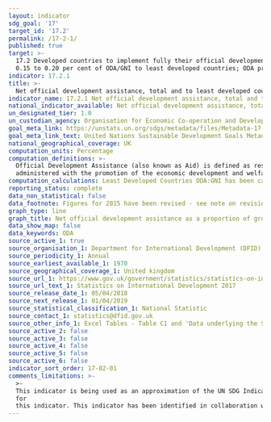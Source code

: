 ```yaml
---
layout: indicator
sdg_goal: '17'
target_id: '17.2'
permalink: /17-2-1/
published: true
target: >-
  17.2 Developed countries to implement fully their official development assistance commitments, including the commitment by many developed countries to achieve the target of 0.7 per cent of gross national income for official development assistance (ODA/GNI) to developing countries and
  0.15 to 0.20 per cent of ODA/GNI to least developed countries; ODA providers are encouraged to consider setting a target to provide at least 0.20 per cent of ODA/GNI to least developed countries
indicator: 17.2.1
title: >-
  Net official development assistance, total and to least developed countries, as a proportion of the Organization for Economic Cooperation and Development (OECD) Development Assistance Committee donors’ gross national income (GNI)
indicator_name: 17.2.1 Net official development assistance, total and to least developed countries, as a proportion of the Organization for Economic Cooperation and Development (OECD) Development Assistance Committee donors’ gross national income (GNI)
national_indicator_available: Net official development assistance, total and to least developed countries, as a proportion of the Organization for Economic Cooperation and Development (OECD) Development Assistance Committee donors’ gross national income (GNI)
un_designated_tier: 1.0
un_custodian_agency: Organisation for Economic Co-operation and Development (OECD)
goal_meta_link: https://unstats.un.org/sdgs/metadata/files/Metadata-17-02-01.pdf
goal_meta_link_text: United Nations Sustainable Development Goals Metadata (PDF 206 KB)
national_geographical_coverage: UK
computation_units: Percentage
computation_definitions: >-
  Official Development Assistance (also known as Aid) is defined as resource flows to developing countries and multilateral organisations, which are provided by official agencies (e.g. the UK Government) or their executive agencies, where each transaction meets the following tests - it is
  administered with the promotion of the economic development and welfare of developing countries as its main objective; or, it is concessional, including grants and soft loans (Conveys a grant element of at least 25% calculated with a discount rate of 10%)
computation_calculations: Least Developed Countries ODA:GNI has been calculated using Bilateral and Imputed Multilateral Shares ODA.
reporting_status: complete
data_non_statistical: false
data_footnote: Figures for 2015 have been revised - see note on revisions in source link. Figures for 2016 have been revised following OECD DAC decision.
graph_type: line
graph_title: Net official development assistance as a proportion of gross national income (GNI)
data_show_map: false
data_keywords: ODA
source_active_1: true
source_organisation_1: Department for International Development (DFID)
source_periodicity_1: Annual
source_earliest_available_1: 1970
source_geographical_coverage_1: United kingdom
source_url_1: https://www.gov.uk/government/statistics/statistics-on-international-development-2017
source_url_text_1: Statistics on International Development 2017
source_release_date_1: 05/04/2018
source_next_release_1: 01/04/2019
source_statistical_classification_1: National Statistic
source_contact_1: statistics@dfid.gov.uk
source_other_info_1: Excel Tables - Table C1 and 'Data underlying the SID 2017'/DFID directly 
source_active_2: false
source_active_3: false
source_active_4: false
source_active_5: false
source_active_6: false
indicator_sort_order: 17-02-01
comments_limitations: >-
  >-
  This indicator is being used as an approximation of the UN SDG Indicator. Where possible, we will work to identify or develop UK data to meet the global indicator specification. This indicator has been identified in collaboration with topic experts.Data follows the UN specification
  for
  this indicator. This indicator has been identified in collaboration with topic experts.Data follows the UN specification for this indicator. This indicator has been identified in collaboration with topic experts.
---
```

